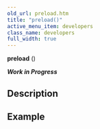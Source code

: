 ```yaml
---
old_url: preload.htm
title: "preload()"
active_menu_item: developers
class_name: developers
full_width: true
---
```



**preload** ()

***Work in Progress***

## Description

## Example



     
   
